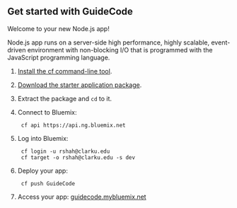 Get started with GuideCode
-----------------------------------
Welcome to your new Node.js app!

Node.js app runs on a server-side high performance, highly scalable, event-driven environment with non-blocking I/O that is programmed with the JavaScript programming language.

1. [Install the cf command-line tool](https://www.ng.bluemix.net/docs/#starters/BuildingWeb.html#install_cf).
2. [Download the starter application package](https://console.ng.bluemix.net:443/rest/../rest/apps/f860e013-6569-4b68-a286-769732d3cd59/starter-download).
3. Extract the package and `cd` to it.
4. Connect to Bluemix:

		cf api https://api.ng.bluemix.net

5. Log into Bluemix:

		cf login -u rshah@clarku.edu
		cf target -o rshah@clarku.edu -s dev

6. Deploy your app:

		cf push GuideCode

7. Access your app: [guidecode.mybluemix.net](//guidecode.mybluemix.net)


